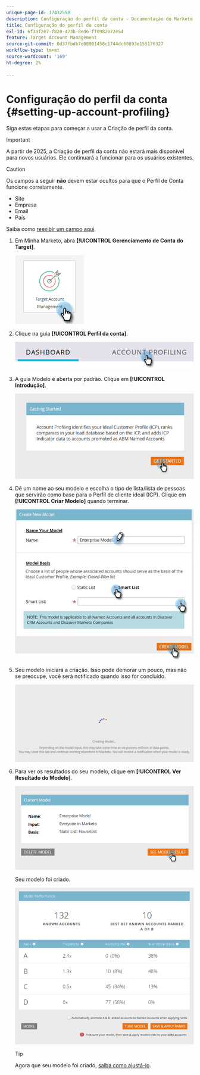 ```yaml
---
unique-page-id: 17432598
description: Configuração do perfil da conta - Documentação do Marketo - Documentação do produto
title: Configuração do perfil da conta
exl-id: 6f3af2e7-f820-473b-8ed6-ff0982672e54
feature: Target Account Management
source-git-commit: 0d37fbdb7d08901458c1744dc68893e155176327
workflow-type: tm+mt
source-wordcount: '169'
ht-degree: 2%

---
```


# Configuração do perfil da conta {#setting-up-account-profiling}

Siga estas etapas para começar a usar a Criação de perfil da conta.

>[!IMPORTANT]
>
>A partir de 2025, a Criação de perfil da conta não estará mais disponível para novos usuários. Ele continuará a funcionar para os usuários existentes.

>[!CAUTION]
>
>Os campos a seguir **não** devem estar ocultos para que o Perfil de Conta funcione corretamente.
>
>* Site
>* Empresa
>* Email
>* País
>
>Saiba como [reexibir um campo aqui](/help/marketo/product-docs/administration/field-management/hide-and-unhide-a-field.md#unhide-a-field).

1. Em Minha Marketo, abra **[!UICONTROL Gerenciamento de Conta do Target]**.

   ![](assets/setting-up-account-profiling-1.png)

1. Clique na guia **[!UICONTROL Perfil da conta]**.

   ![](assets/two-1.png)

1. A guia Modelo é aberta por padrão. Clique em **[!UICONTROL Introdução]**.

   ![](assets/three.png)

1. Dê um nome ao seu modelo e escolha o tipo de lista/lista de pessoas que servirão como base para o Perfil de cliente ideal (ICP). Clique em **[!UICONTROL Criar Modelo]** quando terminar.

   ![](assets/setting-up-account-profiling-4.png)

1. Seu modelo iniciará a criação. Isso pode demorar um pouco, mas não se preocupe, você será notificado quando isso for concluído.

   ![](assets/five.png)

1. Para ver os resultados do seu modelo, clique em **[!UICONTROL Ver Resultado do Modelo]**.

   ![](assets/six.png)

   Seu modelo foi criado.

   ![](assets/seven.png)

   >[!TIP]
   >
   >Agora que seu modelo foi criado, [saiba como ajustá-lo](/help/marketo/product-docs/target-account-management/account-profiling/account-profiling-ranking-and-tuning.md).
